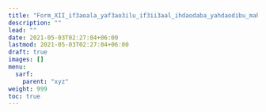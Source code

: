 ```yaml
---
title: "Form_XII_if3aoala_yaf3ao3ilu_if3ii3aal_ihdaodaba_yahdaodibu_mahmuz_ain"
description: ""
lead: ""
date: 2021-05-03T02:27:04+06:00
lastmod: 2021-05-03T02:27:04+06:00
draft: true
images: []
menu: 
  sarf:
    parent: "xyz"
weight: 999
toc: true
---
```



